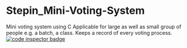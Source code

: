 # Stepin_Mini-Voting-System
Mini voting system using C
Applicable for large as well as small group of people e.g. a batch, a class.
Keeps a record of  every voting process.<br/>
<a href="https://frontend.code-inspector.com/public/user/github/Katiyar20">
   <img src="https://code-inspector.com/public/badge/user/github/Katiyar20?style=light" alt="code inspector badge" />
</a>
